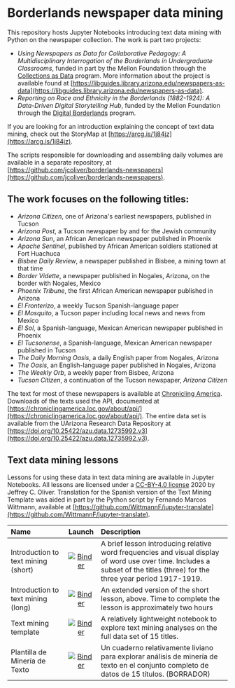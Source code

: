 # Borderlands newspaper data mining

This repository hosts Jupyter Notebooks introducing text data mining with 
Python on the newspaper collection. The work is part two projects:

+ _Using Newspapers as Data for Collaborative Pedagogy: A Multidisciplinary 
Interrogation of the Borderlands in Undergraduate Classrooms_, funded in part 
by the Mellon Foundation through the 
[Collections as Data](https://collectionsasdata.github.io/part2whole/) program. 
More information about the project is available found at 
[https://libguides.library.arizona.edu/newspapers-as-data](https://libguides.library.arizona.edu/newspapers-as-data).
+ _Reporting on Race and Ethnicity in the Borderlands (1882-1924): A 
Data-Driven Digital Storytelling Hub_, funded by the Mellon Foundation through 
the [Digital Borderlands](http://borderlands.digitalscholarship.library.arizona.edu/)
program.

If you are looking for an introduction explaining the concept of text data 
mining, check out the StoryMap at [https://arcg.is/1j84jz](https://arcg.is/1j84jz).

The scripts responsible for downloading and assembling daily volumes are 
available in a separate repository, at 
[https://github.com/jcoliver/borderlands-newspapers](https://github.com/jcoliver/borderlands-newspapers).

## The work focuses on the following titles:
+ _Arizona Citizen_, one of Arizona's earliest newspapers, published in Tucson
+ _Arizona Post_, a Tucson newspaper by and for the Jewish community
+ _Arizona Sun_, an African American newspaper published in Phoenix
+ _Apache Sentinel_, published by African American soldiers stationed at Fort 
Huachuca
+ _Bisbee Daily Review_, a newspaper published in Bisbee, a mining town at that 
time
+ _Border Vidette_, a newspaper published in Nogales, Arizona, on the border 
with Nogales, Mexico
+ _Phoenix Tribune_, the first African American newspaper published in Arizona
+ _El Fronterizo_, a weekly Tucson Spanish-language paper
+ _El Mosquito_, a Tucson paper including local news and news from Mexico
+ _El Sol_, a Spanish-language, Mexican American newspaper published in Phoenix
+ _El Tucsonense_, a Spanish-language, Mexican American newspaper published in 
Tucson
+ _The Daily Morning Oasis_, a daily English paper from Nogales, Arizona
+ _The Oasis_, an English-language paper published in Nogales, Arizona
+ _The Weekly Orb_, a weekly paper from Bisbee, Arizona
+ _Tucson Citizen_, a continuation of the Tucson newspaper, _Arizona Citizen_

The text for most of these newspapers is available at 
[Chronicling America](https://chroniclingamerica.loc.gov/newspapers/). 
Downloads of the texts used the API, documented at 
[https://chroniclingamerica.loc.gov/about/api/](https://chroniclingamerica.loc.gov/about/api/).
The entire data set is available from the UArizona Research Data Repository at
[https://doi.org/10.25422/azu.data.12735992.v3](https://doi.org/10.25422/azu.data.12735992.v3).

## Text data mining lessons
Lessons for using these data in text data mining are available in Jupyter 
Notebooks. All lessons are licensed under a 
[CC-BY-4.0 license](https://creativecommons.org/licenses/by/4.0/legalcode) 2020 
by Jeffrey C. Oliver. Translation for the Spanish version of the Text Mining 
Template was aided in part by the Python script by Fernando Marcos Wittmann, 
available at [https://github.com/WittmannF/jupyter-translate](https://github.com/WittmannF/jupyter-translate).

| Name | Launch | Description |
|:-----|:------:|:------------|
| Introduction to text mining (short) | [![Binder](https://mybinder.org/badge_logo.svg)](https://mybinder.org/v2/gh/jcoliver/dig-coll-borderlands/main?filepath=Text-Mining-Short.ipynb) | A brief lesson introducing relative word frequencies and visual display of word use over time. Includes a subset of the titles (three) for the three year period 1917-1919. |
| Introduction to text mining (long)  | [![Binder](https://mybinder.org/badge_logo.svg)](https://mybinder.org/v2/gh/jcoliver/dig-coll-borderlands/main?filepath=Text-Mining-Long.ipynb) | An extended version of the short lesson, above. Time to complete the lesson is approximately two hours |
| Text mining template | [![Binder](https://mybinder.org/badge_logo.svg)](https://mybinder.org/v2/gh/jcoliver/dig-coll-borderlands/main?filepath=Text-Mining-Template.ipynb) | A relatively lightweight notebook to explore text mining analyses on the full data set of 15 titles. |
| Plantilla de Minería de Texto | [![Binder](https://mybinder.org/badge_logo.svg)](https://mybinder.org/v2/gh/jcoliver/dig-coll-borderlands/main?filepath=Text-Mining-Template_es.ipynb) | Un cuaderno relativamente liviano para explorar análisis de minería de texto en el conjunto completo de datos de 15 títulos. (BORRADOR)|
